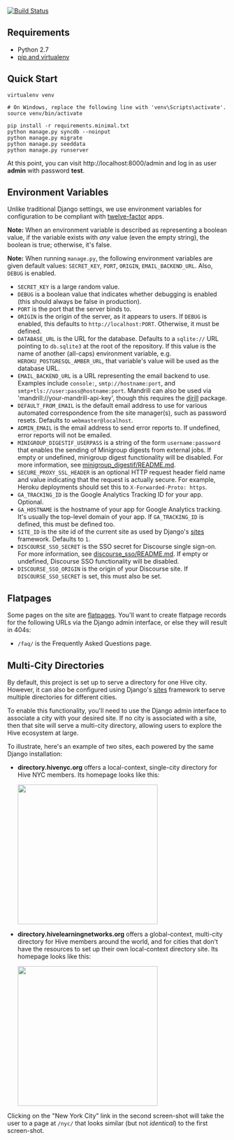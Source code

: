 [![Build Status](https://secure.travis-ci.org/toolness/hive-django.png?branch=master)](http://travis-ci.org/toolness/hive-django)

## Requirements

* Python 2.7
* [pip and virtualenv](http://stackoverflow.com/q/4324558)

## Quick Start

```
virtualenv venv

# On Windows, replace the following line with 'venv\Scripts\activate'.
source venv/bin/activate

pip install -r requirements.minimal.txt
python manage.py syncdb --noinput
python manage.py migrate
python manage.py seeddata
python manage.py runserver
```

At this point, you can visit http://localhost:8000/admin and log in as
user **admin** with password **test**.

## Environment Variables

Unlike traditional Django settings, we use environment variables
for configuration to be compliant with [twelve-factor][] apps.

**Note:** When an environment variable is described as representing a
boolean value, if the variable exists with *any* value (even the empty
string), the boolean is true; otherwise, it's false.

**Note:** When running `manage.py`, the following environment
variables are given default values: `SECRET_KEY`, `PORT`, `ORIGIN`,
`EMAIL_BACKEND_URL`. Also, `DEBUG` is enabled.

* `SECRET_KEY` is a large random value.
* `DEBUG` is a boolean value that indicates whether debugging is enabled
  (this should always be false in production).
* `PORT` is the port that the server binds to.
* `ORIGIN` is the origin of the server, as it appears
  to users. If `DEBUG` is enabled, this defaults to
  `http://localhost:PORT`. Otherwise, it must be defined.
* `DATABASE_URL` is the URL for the database. Defaults to a `sqlite://`
  URL pointing to `db.sqlite3` at the root of the repository. If this
  value is the name of another (all-caps) environment variable, e.g.
  `HEROKU_POSTGRESQL_AMBER_URL`, that variable's value will be used
  as the database URL.
* `EMAIL_BACKEND_URL` is a URL representing the email backend to use.
  Examples include `console:`, `smtp://hostname:port`, and
  `smtp+tls://user:pass@hostname:port`. Mandrill can also be used
  via 'mandrill://your-mandrill-api-key', though this requires the
  [djrill][] package.
* `DEFAULT_FROM_EMAIL` is the default email address to use for various
  automated correspondence from the site manager(s), such as password
  resets. Defaults to `webmaster@localhost`.
* `ADMIN_EMAIL` is the email address to send error reports to. If
  undefined, error reports will not be emailed.
* `MINIGROUP_DIGESTIF_USERPASS` is a string of the form `username:password`
  that enables the sending of Minigroup digests from external jobs. If
  empty or undefined, minigroup digest functionality will be disabled. For
  more information, see [minigroup_digestif/README.md][].
* `SECURE_PROXY_SSL_HEADER` is an optional HTTP request header field name
  and value indicating that the request is actually secure. For example,
  Heroku deployments should set this to `X-Forwarded-Proto: https`.
* `GA_TRACKING_ID` is the Google Analytics Tracking ID for your app.
  Optional.
* `GA_HOSTNAME` is the hostname of your app for Google Analytics tracking.
  It's usually the top-level domain of your app. If `GA_TRACKING_ID` is
  defined, this must be defined too.
* `SITE_ID` is the site id of the current site as used by Django's
  [sites][] framework. Defaults to `1`.
* `DISCOURSE_SSO_SECRET` is the SSO secret for Discourse single sign-on.
  For more information, see [discourse_sso/README.md][]. If empty or
  undefined, Discourse SSO functionality will be disabled.
* `DISCOURSE_SSO_ORIGIN` is the origin of your Discourse site. If
  `DISCOURSE_SSO_SECRET` is set, this must also be set.

## Flatpages

Some pages on the site are [flatpages][]. You'll want to create
flatpage records for the following URLs via the Django admin
interface, or else they will result in 404s:

* `/faq/` is the Frequently Asked Questions page.

## Multi-City Directories

By default, this project is set up to serve a directory for one Hive city.
However, it can also be configured using Django's [sites][] framework
to serve multiple directories for different cities.

To enable this functionality, you'll need to use the Django admin interface
to associate a city with your desired site. If no city is associated with
a site, then that site will serve a multi-city directory, allowing users
to explore the Hive ecosystem at large.

To illustrate, here's an example of two sites, each powered by the same
Django installation:

* **directory.hivenyc.org** offers a local-context, single-city directory
  for Hive NYC members. Its homepage looks like this:

  <img src="https://cloud.githubusercontent.com/assets/124687/3404900/8ca4c208-fd76-11e3-9c72-8ef5e37cdd5c.png" width="320">

* **directory.hivelearningnetworks.org** offers a global-context,
  multi-city directory for Hive members around the world, and for cities
  that don't have the resources to set up their own local-context directory
  site. Its homepage looks like this:

  <img src="https://cloud.githubusercontent.com/assets/124687/3404905/90aaebc0-fd76-11e3-8b08-2d4d82466a3a.png" width="320">

Clicking on the "New York City" link in the second screen-shot will take
the user to a page at `/nyc/` that looks similar (but not *identical*) to
the first screen-shot.

<!-- Links -->

  [twelve-factor]: http://12factor.net/
  [djrill]: https://github.com/brack3t/Djrill
  [minigroup_digestif/README.md]: https://github.com/toolness/hive-django/tree/master/minigroup_digestif#readme
  [discourse_sso/README.md]: https://github.com/toolness/hive-django/tree/master/discourse_sso#readme
  [flatpages]: https://docs.djangoproject.com/en/1.6/ref/contrib/flatpages/
  [sites]: https://docs.djangoproject.com/en/1.5/ref/contrib/sites/
